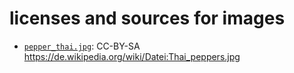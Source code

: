 # licenses and sources for images
* [`pepper_thai.jpg`](pepper_thai.jpg): CC-BY-SA https://de.wikipedia.org/wiki/Datei:Thai_peppers.jpg
